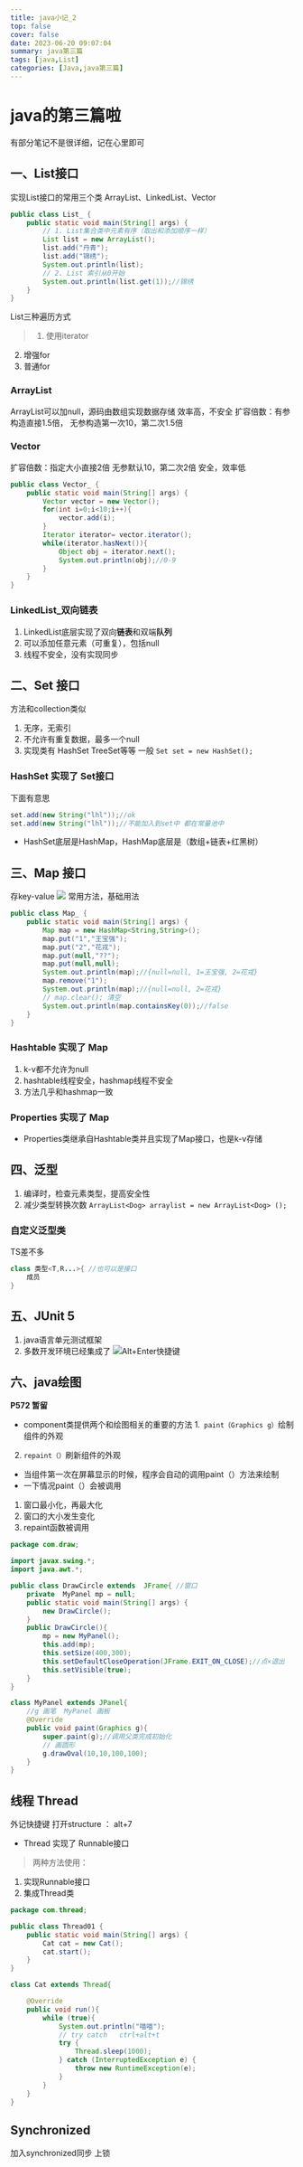 ```yaml
---
title: java小记_2
top: false
cover: false
date: 2023-06-20 09:07:04
summary: java第三篇
tags: [java,List]
categories: [Java,java第三篇]
---
```


# java的第三篇啦
有部分笔记不是很详细，记在心里即可

## 一、List接口
实现List接口的常用三个类
ArrayList、LinkedList、Vector
```java
public class List_ {
    public static void main(String[] args) {
        // 1. List集合类中元素有序（取出和添加顺序一样）
        List list = new ArrayList();
        list.add("丹青");
        list.add("锦绣");
        System.out.println(list);
        // 2. List 索引从0开始
        System.out.println(list.get(1));//锦绣
    }
}
```
List三种遍历方式  
>1. 使用iterator
2. 增强for
3. 普通for

### ArrayList
ArrayList可以加null，源码由数组实现数据存储
效率高，不安全
扩容倍数：有参构造直接1.5倍，     无参构造第一次10，第二次1.5倍
### Vector
扩容倍数：指定大小直接2倍          无参默认10，第二次2倍
安全，效率低
```java
public class Vector_ {
    public static void main(String[] args) {
        Vector vector = new Vector();
        for(int i=0;i<10;i++){
            vector.add(i);
        }
        Iterator iterator= vector.iterator();
        while(iterator.hasNext()){
            Object obj = iterator.next();
            System.out.println(obj);//0-9
        }
    }
}
```
### LinkedList_双向链表
1. LinkedList底层实现了双向**链表**和双端**队列**
2. 可以添加任意元素（可重复），包括null
3. 线程不安全，没有实现同步

## 二、Set 接口
方法和collection类似
1. 无序，无索引
2. 不允许有重复数据，最多一个null
3. 实现类有 HashSet TreeSet等等
一般 `Set set = new HashSet();`

### HashSet 实现了 Set接口
下面有意思
```java
set.add(new String("lhl"));//ok
set.add(new String("lhl"));//不能加入到set中 都在常量池中
```
- HashSet底层是HashMap，HashMap底层是（数组+链表+红黑树）

## 三、Map 接口
存key-value
![](./java%E5%B0%8F%E8%AE%B0-2/Map.jpg)
常用方法，基础用法
```java
public class Map_ {
    public static void main(String[] args) {
        Map map = new HashMap<String,String>();
        map.put("1","王宝强");
        map.put("2","花戎");
        map.put(null,"??");
        map.put(null,null);
        System.out.println(map);//{null=null, 1=王宝强, 2=花戎}
        map.remove("1");
        System.out.println(map);//{null=null, 2=花戎}
        // map.clear(); 清空
        System.out.println(map.containsKey(0));//false
    }
}
```
### Hashtable 实现了 Map
1. k-v都不允许为null
2. hashtable线程安全，hashmap线程不安全
3. 方法几乎和hashmap一致

### Properties 实现了 Map
- Properties类继承自Hashtable类并且实现了Map接口，也是k-v存储

## 四、泛型
1. 编译时，检查元素类型，提高安全性
2. 减少类型转换次数
`ArrayList<Dog> arraylist = new ArrayList<Dog> ();`

### 自定义泛型类
TS差不多
```java
class 类型<T,R...>{ //也可以是接口
    成员
}
```

## 五、JUnit 5
1. java语言单元测试框架
2. 多数开发环境已经集成了
![Alt+Enter快捷键](./java%E5%B0%8F%E8%AE%B0-2/JUnit.png)

## 六、java绘图
__P572 暂留__
- component类提供两个和绘图相关的重要的方法
1.` paint（Graphics g）`绘制组件的外观
2. `repaint（）`刷新组件的外观

- 当组件第一次在屏幕显示的时候，程序会自动的调用paint（）方法来绘制
- 一下情况paint（）会被调用
1. 窗口最小化，再最大化
2. 窗口的大小发生变化
3. repaint函数被调用
```java
package com.draw;

import javax.swing.*;
import java.awt.*;

public class DrawCircle extends  JFrame{ //窗口
    private  MyPanel mp = null;
    public static void main(String[] args) {
        new DrawCircle();
    }
    public DrawCircle(){
        mp = new MyPanel();
        this.add(mp);
        this.setSize(400,300);
        this.setDefaultCloseOperation(JFrame.EXIT_ON_CLOSE);//点×退出
        this.setVisible(true);
    }
}

class MyPanel extends JPanel{
    //g 画笔  MyPanel 画板
    @Override
    public void paint(Graphics g){
        super.paint(g);//调用父类完成初始化
        // 画圆形
        g.drawOval(10,10,100,100);
    }
}
```
## 线程 Thread
外记快捷键 打开structure ： alt+7
- Thread 实现了 Runnable接口
>两种方法使用：
1. 实现Runnable接口
2. 集成Thread类
```java
package com.thread;

public class Thread01 {
    public static void main(String[] args) {
        Cat cat = new Cat();
        cat.start();
    }
}

class Cat extends Thread{

    @Override
    public void run(){
        while (true){
            System.out.println("喵喵");
            // try catch   ctrl+alt+t
            try {
                Thread.sleep(1000);
            } catch (InterruptedException e) {
                throw new RuntimeException(e);
            }
        }
    }
}
```
## Synchronized
加入synchronized同步 上锁